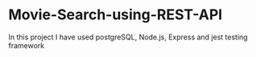 # Movie-Search-using-REST-API
In this project I have used postgreSQL, Node.js, Express and jest testing framework
